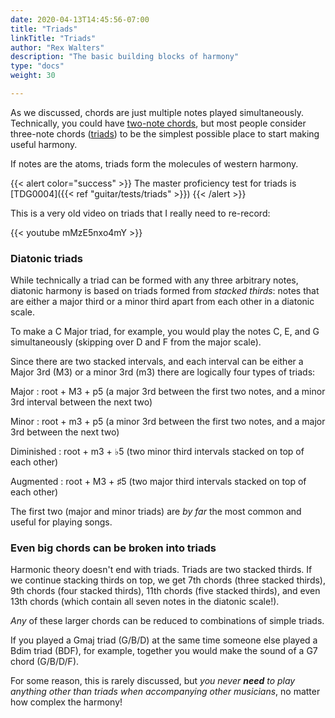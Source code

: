 ```yaml
---
date: 2020-04-13T14:45:56-07:00
title: "Triads"
linkTitle: "Triads"
author: "Rex Walters"
description: "The basic building blocks of harmony"
type: "docs"
weight: 30

---
```


As we discussed, chords are just multiple notes played simultaneously. Technically, you could have [two-note chords](https://en.wikipedia.org/wiki/Dyad_(music)), but most people consider three-note chords ([triads](https://en.wikipedia.org/wiki/Triad_(music))) to be the simplest possible place to start making useful harmony.

If notes are the atoms, triads form the molecules of western harmony.

{{< alert color="success" >}}
The master proficiency test for triads is [TDG0004]({{< ref "guitar/tests/triads" >}})
{{< /alert >}}

This is a very old video on triads that I really need to re-record:

{{< youtube mMzE5nxo4mY  >}}

### Diatonic triads

While technically a triad can be formed with any three arbitrary notes, diatonic harmony is based on triads formed from *stacked thirds*: notes that are either a major third or a minor third apart from each other in a diatonic scale.

To make a C Major triad, for example, you would play the notes C, E, and G simultaneously (skipping over D and F from the major scale).

Since there are two stacked intervals, and each interval can be either a Major 3rd (M3) or a minor 3rd (m3) there are logically four types of triads:

Major
: root + M3 + p5 (a major 3rd between the first two notes, and a minor 3rd interval between the next two)

Minor
: root + m3 + p5 (a minor 3rd between the first two notes, and a major 3rd between the next two)

Diminished
: root + m3 + &flat;5 (two minor third intervals stacked on top of each other)

Augmented
: root + M3 + &sharp;5 (two major third intervals stacked on top of each other)

The first two (major and minor triads) are *by far* the most common and useful for playing songs.

### Even big chords can be broken into triads

Harmonic theory doesn't end with triads. Triads are two stacked thirds. If we continue stacking thirds on top, we get 7th chords (three stacked thirds), 9th chords (four stacked thirds), 11th chords (five stacked thirds), and even 13th chords (which contain all seven notes in the diatonic scale!).

*Any* of these larger chords can be reduced to combinations of simple triads.

If you played a Gmaj triad (G/B/D) at the same time someone else played a Bdim  triad (BDF), for example, together you would make the sound of a G7 chord (G/B/D/F).

For some reason, this is rarely discussed, but *you never **need** to play anything other than triads when accompanying other musicians*, no matter how complex the harmony!
